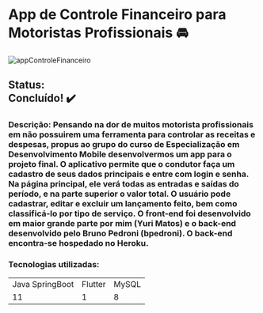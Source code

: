 # App de Controle Financeiro para Motoristas Profissionais 🚘

![appControleFinanceiro](https://user-images.githubusercontent.com/44244932/153731694-8c950170-8f9f-49fc-9d56-9162f4e07bf4.jpeg)

<h2>
Status:<br/> 
  Concluído! ✔️
</h2> 

<h3>Descrição: 
  Pensando na dor de muitos motorista profissionais em não possuirem uma ferramenta para controlar as receitas e despesas, propus ao grupo do curso de Especialização em Desenvolvimento Mobile desenvolvermos um app para o projeto final.
  O aplicativo permite que o condutor faça um cadastro de seus dados principais e entre com login e senha. Na página principal, ele verá todas as entradas e saídas do período, e na parte superior o valor total.
  O usuário pode cadastrar, editar e excluir um lançamento feito, bem como classificá-lo por tipo de serviço.
  O front-end foi desenvolvido em maior grande parte por mim (Yuri Matos) e o back-end desenvolvido pelo Bruno Pedroni (bpedroni).
  O back-end encontra-se hospedado no Heroku.
</h3>
  
### Tecnologias utilizadas:
<table>
  <tr>
    <td>Java SpringBoot</td>
    <td>Flutter</td>    
    <td>MySQL</td>
  </tr>
  <tr>
    <td>11</td>
    <td>1</td>    
    <td>8</td>
  </tr>
</table>
